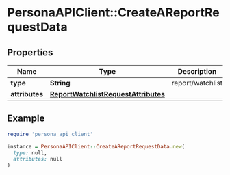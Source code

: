 # PersonaAPIClient::CreateAReportRequestData

## Properties

| Name | Type | Description | Notes |
| ---- | ---- | ----------- | ----- |
| **type** | **String** | report/watchlist | [optional] |
| **attributes** | [**ReportWatchlistRequestAttributes**](ReportWatchlistRequestAttributes.md) |  |  |

## Example

```ruby
require 'persona_api_client'

instance = PersonaAPIClient::CreateAReportRequestData.new(
  type: null,
  attributes: null
)
```

